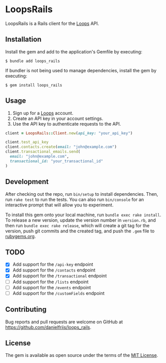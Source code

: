 # LoopsRails

LoopsRails is a Rails client for the [Loops](https://loops.so) API.

## Installation

Install the gem and add to the application's Gemfile by executing:

    $ bundle add loops_rails

If bundler is not being used to manage dependencies, install the gem by executing:

    $ gem install loops_rails

## Usage

1. Sign up for a [Loops](https://loops.so) account.
2. Create an API key in your account settings.
3. Use the API key to authenticate requests to the API.

```ruby
client = LoopsRails::Client.new(api_key: "your_api_key")

client.test_api_key
client.contacts.create(email: "john@example.com")
client.transactional_emails.send(
  email: "john@example.com",
  transactional_id: "your_transactional_id"
)
```

## Development

After checking out the repo, run `bin/setup` to install dependencies. Then, run `rake test` to run the tests. You can also run `bin/console` for an interactive prompt that will allow you to experiment.

To install this gem onto your local machine, run `bundle exec rake install`. To release a new version, update the version number in `version.rb`, and then run `bundle exec rake release`, which will create a git tag for the version, push git commits and the created tag, and push the `.gem` file to [rubygems.org](https://rubygems.org).

## TODO

- [X] Add support for the `/api-key` endpoint
- [X] Add support for the `/contacts` endpoint
- [X] Add support for the `/transactional` endpoint
- [ ] Add support for the `/lists` endpoint
- [ ] Add support for the `/events` endpoint
- [ ] Add support for the `/customFields` endpoint

## Contributing

Bug reports and pull requests are welcome on GitHub at https://github.com/danielfriis/loops_rails.

## License

The gem is available as open source under the terms of the [MIT License](https://opensource.org/licenses/MIT).
